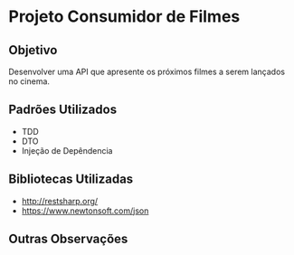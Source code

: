 # Projeto Consumidor de Filmes

## Objetivo

Desenvolver uma API que apresente os próximos filmes a serem lançados no cinema.

## Padrões Utilizados
 - TDD
 - DTO
 - Injeção de Depêndencia

## Bibliotecas Utilizadas
 - http://restsharp.org/
 - https://www.newtonsoft.com/json

## Outras Observações
